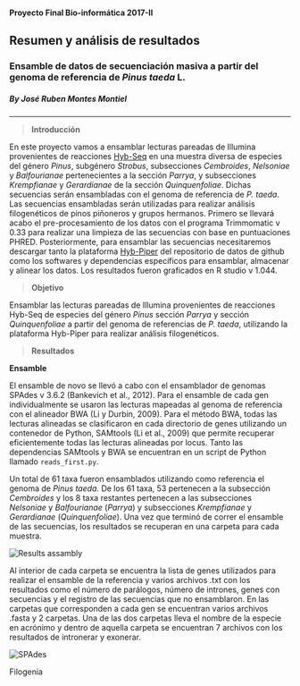 ####  Proyecto Final Bio-informática 2017-II 

## Resumen y análisis de resultados

### Ensamble de datos de secuenciación masiva a partir del genoma de referencia de *Pinus taeda* L.

##### By José Ruben Montes Montiel
***

> **Introducción**
 
En este proyecto vamos a ensamblar lecturas pareadas de Illumina provenientes de reacciones [Hyb-Seq](http://www.bioone.org/doi/pdf/10.3732/apps.1400042) en una muestra diversa de especies del género *Pinus*, subgénero *Strobus*, subsecciones *Cembroides*, *Nelsoniae* y *Balfourianae* pertenecientes a la sección *Parrya*, y subsecciones *Krempfianae* y *Gerardianae* de la sección *Quinquenfoliae*. Dichas secuencias serán ensambladas con el genoma de referencia de *P. taeda*. Las secuencias ensambladas serán utilizadas para realizar análisis filogenéticos de pinos piñoneros y grupos hermanos. 
Primero se llevará acabo el pre-procesamiento de los datos con el programa Trimmomatic v 0.33 para realizar una limpieza de las secuencias con base en puntuaciones PHRED. Posteriormente, para ensamblar las secuencias necesitaremos descargar tanto la plataforma [Hyb-Piper](https://github.com/mossmatters/HybPiper/wiki/Installation) del repositorio de datos de github como los softwares y dependencias específicos para ensamblar, almacenar y alinear los datos. Los resultados fueron graficados en R studio v 1.044.

> **Objetivo**

Ensamblar las lecturas pareadas de Illumina provenientes de reacciones Hyb-Seq de especies del género *Pinus* sección *Parrya* y sección *Quinquenfoliae* a partir del genoma de referencias de *P. taeda*, utilizando la plataforma Hyb-Piper para realizar análisis filogenéticos.

> **Resultados**

**Ensamble**

El ensamble de novo se llevó a cabo con el ensamblador de genomas SPAdes v 3.6.2 (Bankevich et al., 2012). Para el ensamble de cada gen individualmente se usaron las lecturas mapeadas al genoma de referencia con el alineador BWA (Li y Durbin, 2009). Para el método BWA, todas las lecturas alineadas se clasificaron en cada directorio de genes utilizando un contenedor de Python, SAMtools (Li et al., 2009) que permite recuperar eficientemente todas las lecturas alineadas por locus. Tanto las dependencias SAMtools y BWA se encuentran en un script de Python llamado `reads_first.py`. 

Un total de 61 taxa fueron ensamblados utilizando como referencia el genoma de *Pinus taeda.* De los 61 taxa, 53 pertenecen a la subsección *Cembroides* y los 8 taxa restantes pertenecen a las subsecciones *Nelsoniae* y *Balfourianae* (*Parrya*) y subsecciones *Krempfianae* y *Gerardianae* (*Quinquenfoliae*). 
Una vez que terminó de correr el ensamble de las secuencias, los resultados se recuperan en una carpeta para cada muestra.

![Results assambly](https://github.com/JR-Montes/ProyectoFinalBioinf2017-II/blob/master/Results%20assambly.jpeg)

Al interior de cada carpeta se encuentra la lista de genes utilizados para realizar el ensamble de la referencia y varios archivos .txt con los resultados como el número de parálogos, número de intrones, genes con secuencias y el registro de las secuencias que no ensamblaron. En las carpetas que corresponden a cada gen se encuentran varios archivos .fasta y 2 carpetas. Una de las dos carpetas lleva el nombre de la especie en acrónimo y dentro de aquella carpeta se encuentran 7 archivos con los resultados de intronerar y exonerar.

![SPAdes](https://github.com/JR-Montes/ProyectoFinalBioinf2017-II/blob/master/results_spades.jpeg)

 
Filogenia



